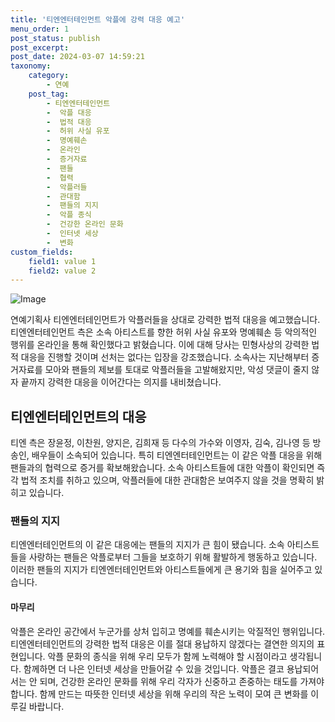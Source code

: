```yaml
---
title: '티엔엔터테인먼트 악플에 강력 대응 예고'
menu_order: 1
post_status: publish
post_excerpt: 
post_date: 2024-03-07 14:59:21
taxonomy:
    category:
        - 연예
    post_tag:
        - 티엔엔터테인먼트
        -  악플 대응
        -  법적 대응
        -  허위 사실 유포
        -  명예훼손
        -  온라인
        -  증거자료
        -  팬들
        -  협력
        -  악플러들
        -  관대함
        -  팬들의 지지
        -  악플 종식
        -  건강한 온라인 문화
        -  인터넷 세상
        -  변화
custom_fields:
    field1: value 1
    field2: value 2
---
```


![Image](https://ssl.pstatic.net/mimgnews/image/022/2024/03/04/20240304513752_20240304171202526.jpg?type=w540)

연예기획사 티엔엔터테인먼트가 악플러들을 상대로 강력한 법적 대응을 예고했습니다. 티엔엔터테인먼트 측은 소속 아티스트를 향한 허위 사실 유포와 명예훼손 등 악의적인 행위를 온라인을 통해 확인했다고 밝혔습니다. 이에 대해 당사는 민형사상의 강력한 법적 대응을 진행할 것이며 선처는 없다는 입장을 강조했습니다. 소속사는 지난해부터 증거자료를 모아와 팬들의 제보를 토대로 악플러들을 고발해왔지만, 악성 댓글이 줄지 않자 끝까지 강력한 대응을 이어간다는 의지를 내비쳤습니다.
## 티엔엔터테인먼트의 대응
티엔 측은 장윤정, 이찬원, 양지은, 김희재 등 다수의 가수와 이영자, 김숙, 김나영 등 방송인, 배우들이 소속되어 있습니다. 특히 티엔엔터테인먼트는 이 같은 악플 대응을 위해 팬들과의 협력으로 증거를 확보해왔습니다. 소속 아티스트들에 대한 악플이 확인되면 즉각 법적 조치를 취하고 있으며, 악플러들에 대한 관대함은 보여주지 않을 것을 명확히 밝히고 있습니다.
### 팬들의 지지
티엔엔터테인먼트의 이 같은 대응에는 팬들의 지지가 큰 힘이 됐습니다. 소속 아티스트들을 사랑하는 팬들은 악플로부터 그들을 보호하기 위해 활발하게 행동하고 있습니다. 이러한 팬들의 지지가 티엔엔터테인먼트와 아티스트들에게 큰 용기와 힘을 실어주고 있습니다.
#### 마무리
악플은 온라인 공간에서 누군가를 상처 입히고 명예를 훼손시키는 악질적인 행위입니다. 티엔엔터테인먼트의 강력한 법적 대응은 이를 절대 용납하지 않겠다는 결연한 의지의 표현입니다. 악플 문화의 종식을 위해 우리 모두가 함께 노력해야 할 시점이라고 생각됩니다. 함께하면 더 나은 인터넷 세상을 만들어갈 수 있을 것입니다. 악플은 결코 용납되어서는 안 되며, 건강한 온라인 문화를 위해 우리 각자가 신중하고 존중하는 태도를 가져야 합니다. 함께 만드는 따뜻한 인터넷 세상을 위해 우리의 작은 노력이 모여 큰 변화를 이루길 바랍니다.
